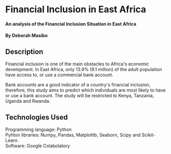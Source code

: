# Financial Inclusion in East Africa
#### An analysis of the Financial Inclusion Situation in East Africa
#### By Deborah Masibo
## Description

Financial inclusion is one of the main obstacles to Africa's economic development. In East Africa, only 13.9% (9.1 million) of the adult population have access to, or use a commercial bank account.

Bank accounts are a good indicator of a country's financial inclusion, therefore, this study aims to predict which individuals are most likely to have or use a bank account. The study will be restricted to Kenya, Tanzania, Uganda and Rwanda.

## Technologies Used
Programming language: Python              
Pyhton libraries: Numpy, Pandas, Matplotlib, Seaborn, Scipy and Scikit-Learn.  
Software: Google Colabolatory

